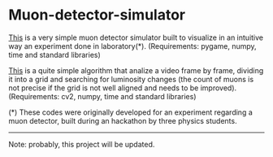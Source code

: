 # Muon-detector-simulator

[This](muon_simulator.py) is a very simple muon detector simulator built to visualize in an intuitive way an experiment done in laboratory(*). (Requirements: pygame, numpy, time and standard libraries) 

[This](muons_analysis.py) is a quite simple algorithm that analize a video frame by frame, dividing it into a grid and searching for luminosity changes (the count of muons is not precise if the grid is not well aligned and needs to be improved). (Requirements: cv2, numpy, time and standard libraries) 

(*) These codes were originally developed for an experiment regarding a muon detector, built during an hackathon by three physics students.

---
Note: probably, this project will be updated.

